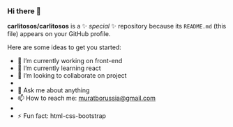 ### Hi there 👋


**carlitosos/carlitosos** is a ✨ _special_ ✨ repository because its `README.md` (this file) appears on your GitHub profile.

Here are some ideas to get you started:

- 🔭 I’m currently working on front-end
- 🌱 I’m currently learning react
- 👯 I’m looking to collaborate on project
- 
- 💬 Ask me about anything
- 📫 How to reach me: muratborussia@gmail.com
- 
- ⚡ Fun fact: html-css-bootstrap

